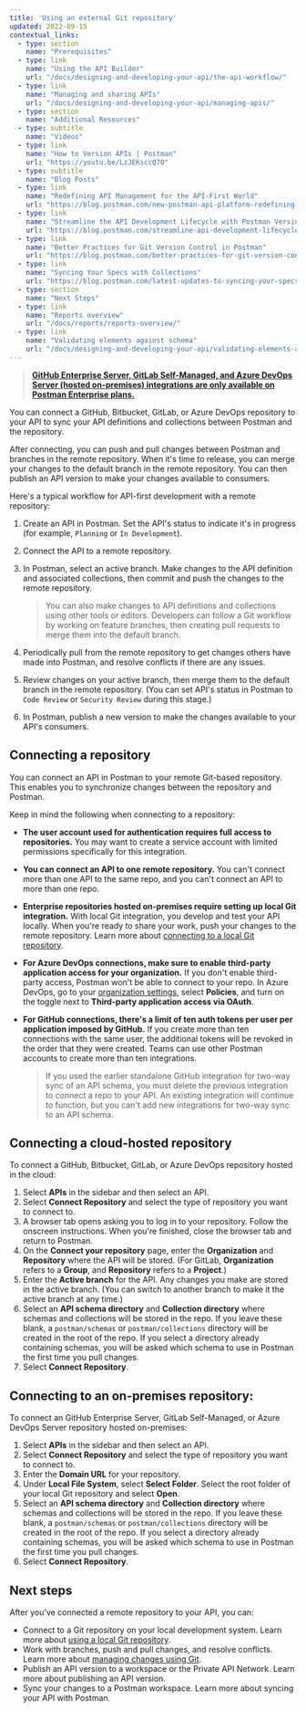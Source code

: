 ```yaml
---
title: 'Using an external Git repository'
updated: 2022-09-15
contextual_links:
  - type: section
    name: "Prerequisites"
  - type: link
    name: "Using the API Builder"
    url: "/docs/designing-and-developing-your-api/the-api-workflow/"
  - type: link
    name: "Managing and sharing APIs"
    url: "/docs/designing-and-developing-your-api/managing-apis/"
  - type: section
    name: "Additional Resources"
  - type: subtitle
    name: "Videos"
  - type: link
    name: "How to Version APIs | Postman"
    url: "https://youtu.be/LzJEKsccQ70"
  - type: subtitle
    name: "Blog Posts"
  - type: link
    name: "Redefining API Management for the API-First World"
    url: "https://blog.postman.com/new-postman-api-platform-redefining-api-management-for-api-first-world"
  - type: link
    name: "Streamline the API Development Lifecycle with Postman Version Control"
    url: "https://blog.postman.com/streamline-api-development-lifecycle-with-postman-version-control/"
  - type: link
    name: "Better Practices for Git Version Control in Postman"
    url: "https://blog.postman.com/better-practices-for-git-version-control-in-postman/"
  - type: link
    name: "Syncing Your Specs with Collections"
    url: "https://blog.postman.com/latest-updates-to-syncing-your-specs-with-collections/"
  - type: section
    name: "Next Steps"
  - type: link
    name: "Reports overview"
    url: "/docs/reports/reports-overview/"
  - type: link
    name: "Validating elements against schema"
    url: "/docs/designing-and-developing-your-api/validating-elements-against-schema/"
---
```


> __[GitHub Enterprise Server, GitLab Self-Managed, and Azure DevOps Server (hosted on-premises) integrations are only available on Postman Enterprise plans.](https://www.postman.com/pricing)__

You can connect a GitHub, Bitbucket, GitLab, or Azure DevOps repository to your API to sync your API definitions and collections between Postman and the repository.

After connecting, you can push and pull changes between Postman and branches in the remote repository. When it's time to release, you can merge your changes to the default branch in the remote repository. You can then publish an API version to make your changes available to consumers.

Here's a typical workflow for API-first development with a remote repository:

1. Create an API in Postman. Set the API's status to indicate it's in progress (for example, `Planning` or `In Development`).
1. Connect the API to a remote repository.
1. In Postman, select an active branch. Make changes to the API definition and associated collections, then commit and push the changes to the remote repository.

    > You can also make changes to API definitions and collections using other tools or editors. Developers can follow a Git workflow by working on feature branches, then creating pull requests to merge them into the default branch.

1. Periodically pull from the remote repository to get changes others have made into Postman, and resolve conflicts if there are any issues.
1. Review changes on your active branch, then merge them to the default branch in the remote repository. (You can set API's status in Postman to `Code Review` or `Security Review` during this stage.)
1. In Postman, publish a new version to make the changes available to your API's consumers.

## Connecting a repository

You can connect an API in Postman to your remote Git-based repository. This enables you to synchronize changes between the repository and Postman.

Keep in mind the following when connecting to a repository:

* **The user account used for authentication requires full access to repositories.** You may want to create a service account with limited permissions specifically for this integration.

* **You can connect an API to one remote repository.** You can't connect more than one API to the same repo, and you can't connect an API to more than one repo.

* **Enterprise repositories hosted on-premises require setting up local Git integration.** With local Git integration, you develop and test your API locally. When you're ready to share your work, push your changes to the remote repository. Learn more about [connecting to a local Git repository](/docs/designing-and-developing-your-api/versioning-an-api/using-local-git-repo/).

* **For Azure DevOps connections, make sure to enable third-party application access for your organization.** If you don't enable third-party access, Postman won't be able to connect to your repo. In Azure DevOps, go to your [organization settings](https://docs.microsoft.com/en-us/azure/devops/organizations/accounts/change-application-access-policies?view=azure-devops), select **Policies**, and turn on the toggle next to **Third-party application access via OAuth**.

* **For GitHub connections, there's a limit of ten auth tokens per user per application imposed by GitHub.** If you create more than ten connections with the same user, the additional tokens will be revoked in the order that they were created. Teams can use other Postman accounts to create more than ten integrations.

    > If you used the earlier standalone GitHub integration for two-way sync of an API schema, you must delete the previous integration to connect a repo to your API. An existing integration will continue to function, but you can't add new integrations for two-way sync to an API schema.

## Connecting a cloud-hosted repository

To connect a GitHub, Bitbucket, GitLab, or Azure DevOps repository hosted in the cloud:

1. Select **APIs** in the sidebar and then select an API.
1. Select **Connect Repository** and select the type of repository you want to connect to.
1. A browser tab opens asking you to log in to your repository. Follow the onscreen instructions. When you're finished, close the browser tab and return to Postman.
1. On the **Connect your repository** page, enter the **Organization** and **Repository** where the API will be stored. (For GitLab, **Organization** refers to a **Group**, and **Repository** refers to a **Project**.)
1. Enter the **Active branch** for the API. Any changes you make are stored in the active branch. (You can switch to another branch to make it the active branch at any time.)
1. Select an **API schema directory** and **Collection directory** where schemas and collections will be stored in the repo. If you leave these blank, a `postman/schemas` or `postman/collections` directory will be created in the root of the repo. If you select a directory already containing schemas, you will be asked which schema to use in Postman the first time you pull changes.
1. Select **Connect Repository**.

## Connecting to an on-premises repository:

To connect an GitHub Enterprise Server, GitLab Self-Managed, or Azure DevOps Server repository hosted on-premises:

1. Select **APIs** in the sidebar and then select an API.
1. Select **Connect Repository** and select the type of repository you want to connect to.
1. Enter the **Domain URL** for your repository.
1. Under **Local File System**, select **Select Folder**. Select the root folder of your local Git repository and select **Open**.
1. Select an **API schema directory** and **Collection directory** where schemas and collections will be stored in the repo. If you leave these blank, a `postman/schemas` or `postman/collections` directory will be created in the root of the repo. If you select a directory already containing schemas, you will be asked which schema to use in Postman the first time you pull changes.
1. Select **Connect Repository**.

## Next steps

After you've connected a remote repository to your API, you can:

<!-- TO DO: ADD LINKs -->

* Connect to a Git repository on your local development system. Learn more about [using a local Git repository](/docs/designing-and-developing-your-api/versioning-an-api/using-local-git-repo/).
* Work with branches, push and pull changes, and resolve conflicts. Learn more about [managing changes using Git](/docs/designing-and-developing-your-api/versioning-an-api/managing-git-changes/).
* Publish an API version to a workspace or the Private API Network. Learn more about publishing an API version.
* Sync your changes to a Postman workspace. Learn more about syncing your API with Postman.

